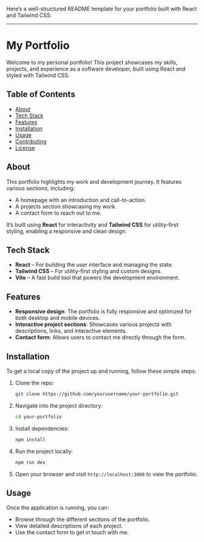 Here’s a well-structured README template for your portfolio built with React and Tailwind CSS:

---

# My Portfolio

Welcome to my personal portfolio! This project showcases my skills, projects, and experience as a software developer, built using React and styled with Tailwind CSS. 

## Table of Contents

- [About](#about)
- [Tech Stack](#tech-stack)
- [Features](#features)
- [Installation](#installation)
- [Usage](#usage)
- [Contributing](#contributing)
- [License](#license)

## About

This portfolio highlights my work and development journey. It features various sections, including:

- A homepage with an introduction and call-to-action.
- A projects section showcasing my work.
- A contact form to reach out to me.

It’s built using **React** for interactivity and **Tailwind CSS** for utility-first styling, enabling a responsive and clean design.

## Tech Stack

- **React** – For building the user interface and managing the state.
- **Tailwind CSS** – For utility-first styling and custom designs.
- **Vite** – A fast build tool that powers the development environment.

## Features

- **Responsive design**: The portfolio is fully responsive and optimized for both desktop and mobile devices.
- **Interactive project sections**: Showcases various projects with descriptions, links, and interactive elements.
- **Contact form**: Allows users to contact me directly through the form.

## Installation

To get a local copy of the project up and running, follow these simple steps:

1. Clone the repo:
   ```bash
   git clone https://github.com/yourusername/your-portfolio.git
   ```

2. Navigate into the project directory:
   ```bash
   cd your-portfolio
   ```

3. Install dependencies:
   ```bash
   npm install
   ```

4. Run the project locally:
   ```bash
   npm run dev
   ```

5. Open your browser and visit `http://localhost:3000` to view the portfolio.

## Usage

Once the application is running, you can:

- Browse through the different sections of the portfolio.
- View detailed descriptions of each project.
- Use the contact form to get in touch with me.

